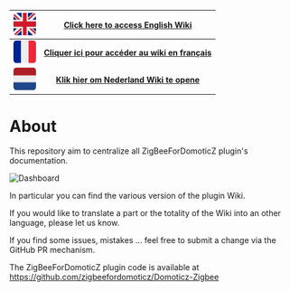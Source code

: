 | <img src="Images/flag_uk.png" width="40" height="40"> | [__Click here to access English Wiki__](en-eng/Readme.md)      |
|:------------:|:----------:|
| <img src="Images/flag_france.png" width="40" height="40">   | [__Cliquer ici pour accéder au wiki en français__](fr-fr/Readme.md) |
| <img src="Images/flag_netherlands.png" width="40" height="40">     | [__Klik hier om Nederland Wiki te opene__](nl-dut/Readme.md) |

# About

This repository aim to centralize all ZigBeeForDomoticZ plugin's documentation.

![Dashboard](Images/Dashboard.png)

In particular you can find the various version of the plugin Wiki.

If you would like to translate a part or the totality of the Wiki into an other language, please let us know.

If you find some issues, mistakes ... feel free to submit a change via the GitHub PR mechanism.

The ZigBeeForDomoticZ plugin code is available at https://github.com/zigbeefordomoticz/Domoticz-Zigbee 
